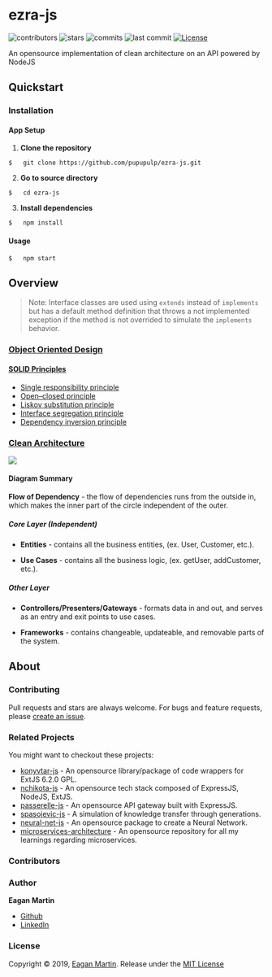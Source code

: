 # ezra-js

![contributors](https://badgen.net/github/contributors/pupupulp/ezra-js)
![stars](https://badgen.net/github/stars/pupupulp/ezra-js)
![commits](https://badgen.net/github/commits/pupupulp/ezra-js)
![last commit](https://badgen.net/github/last-commit/pupupulp/ezra-js)
[![License](https://badgen.net/github/license/pupupulp/ezra-js)](https://github.com/pupupulp/ezra-js/blob/master/LICENSE)

An opensource implementation of clean architecture on an API powered by NodeJS

## Quickstart

### Installation

#### App Setup

1. **Clone the repository**

```cli
$   git clone https://github.com/pupupulp/ezra-js.git
```

2. **Go to source directory**
```cli
$   cd ezra-js
```

3. **Install dependencies**
```cli
$   npm install
```

#### Usage

```cli
$   npm start
```

## Overview

> Note: Interface classes are used using `extends` instead of `implements` but has a default method definition that throws a not implemented exception if the method is not overrided to simulate the `implements` behavior.

### [Object Oriented Design](http://butunclebob.com/ArticleS.UncleBob.PrinciplesOfOod)

#### [SOLID Principles](https://en.wikipedia.org/wiki/SOLID)

- [Single responsibility principle](https://en.wikipedia.org/wiki/Single_responsibility_principle)
- [Open–closed principle](https://en.wikipedia.org/wiki/Open%E2%80%93closed_principle)
- [Liskov substitution principle](https://en.wikipedia.org/wiki/Liskov_substitution_principle)
- [Interface segregation principle](https://en.wikipedia.org/wiki/Interface_segregation_principle)
- [Dependency inversion principle](https://en.wikipedia.org/wiki/Dependency_inversion_principle)

### [Clean Architecture](http://blog.cleancoder.com/uncle-bob/2012/08/13/the-clean-architecture.html)

![](https://fullstackroyhome.files.wordpress.com/2019/03/cleanarchitecture.jpg)

#### Diagram Summary

**Flow of Dependency** - the flow of dependencies runs from the outside in, which makes the inner part of the circle independent of the outer.

##### Core Layer (Independent)

+ **Entities** - contains all the business entities, (ex. User, Customer, etc.).

+ **Use Cases** - contains all the business logic, (ex. getUser, addCustomer, etc.).

##### Other Layer

- **Controllers/Presenters/Gateways** - formats data in and out, and serves as an entry and exit points to use cases.

- **Frameworks** - contains changeable, updateable, and removable parts of the system.

## About

### Contributing

Pull requests and stars are always welcome. For bugs and feature requests, please [create an issue](https://github.com/pupupulp/ezra-js/issues/new).

### Related Projects

You might want to checkout these projects:

- [konyvtar-js](https://github.com/pupupulp/konyvtar-js) - An opensource library/package of code wrappers for ExtJS 6.2.0 GPL.
- [nchikota-js](https://github.com/pupupulp/nchikota-js) - An opensource tech stack composed of ExpressJS, NodeJS, ExtJS.
- [passerelle-js](https://github.com/pupupulp/passerelle-js) - An opensource API gateway built with ExpressJS.
- [spasojevic-js](https://github.com/pupupulp/spasojevic-js) - A simulation of knowledge transfer through generations.
- [neural-net-js](https://github.com/pupupulp/neural-net-js) - An opensource package to create a Neural Network.
- [microservices-architecture](https://github.com/pupupulp/microservices-architecture) - An opensource repository for all my learnings regarding microservices.

### Contributors

### Author

**Eagan Martin**
- [Github](https://github.com/pupupulp)
- [LinkedIn](https://www.linkedin.com/in/eagan-charles-martin-a5a172186/)

### License

Copyright © 2019, [Eagan Martin](https://github.com/pupupulp). Release under the [MIT License](https://github.com/pupupulp/ezra-js/blob/master/LICENSE)
